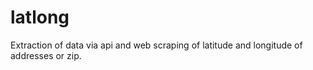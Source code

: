 # latlong
Extraction of data via api and web scraping of latitude and longitude of addresses or zip.

